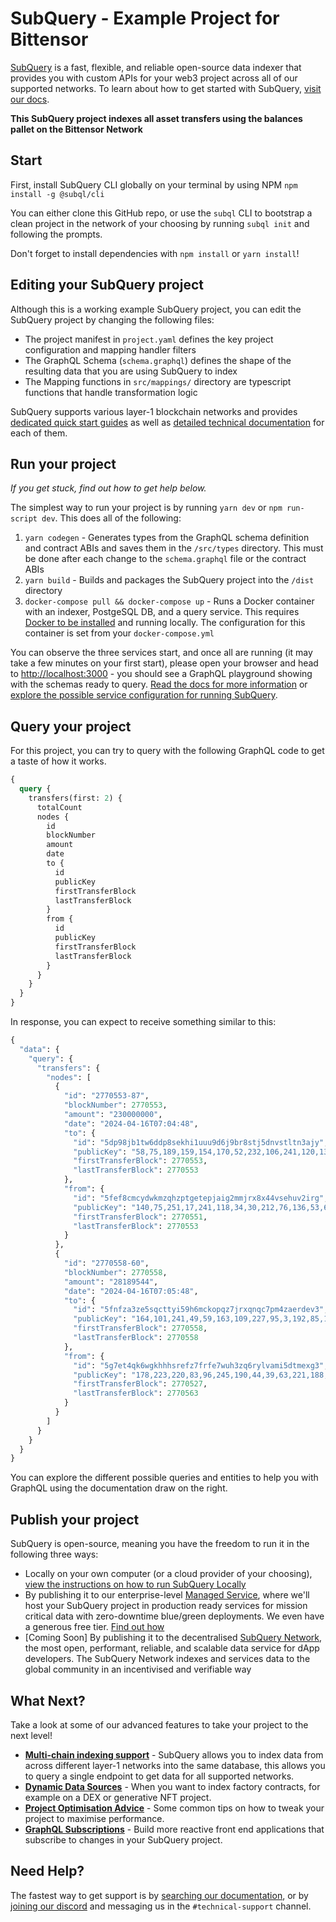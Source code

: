 # SubQuery - Example Project for Bittensor

[SubQuery](https://subquery.network) is a fast, flexible, and reliable open-source data indexer that provides you with custom APIs for your web3 project across all of our supported networks. To learn about how to get started with SubQuery, [visit our docs](https://academy.subquery.network).

**This SubQuery project indexes all asset transfers using the balances pallet on the Bittensor Network**

## Start

First, install SubQuery CLI globally on your terminal by using NPM `npm install -g @subql/cli`

You can either clone this GitHub repo, or use the `subql` CLI to bootstrap a clean project in the network of your choosing by running `subql init` and following the prompts.

Don't forget to install dependencies with `npm install` or `yarn install`!

## Editing your SubQuery project

Although this is a working example SubQuery project, you can edit the SubQuery project by changing the following files:

- The project manifest in `project.yaml` defines the key project configuration and mapping handler filters
- The GraphQL Schema (`schema.graphql`) defines the shape of the resulting data that you are using SubQuery to index
- The Mapping functions in `src/mappings/` directory are typescript functions that handle transformation logic

SubQuery supports various layer-1 blockchain networks and provides [dedicated quick start guides](https://academy.subquery.network/quickstart/quickstart.html) as well as [detailed technical documentation](https://academy.subquery.network/build/introduction.html) for each of them.

## Run your project

_If you get stuck, find out how to get help below._

The simplest way to run your project is by running `yarn dev` or `npm run-script dev`. This does all of the following:

1.  `yarn codegen` - Generates types from the GraphQL schema definition and contract ABIs and saves them in the `/src/types` directory. This must be done after each change to the `schema.graphql` file or the contract ABIs
2.  `yarn build` - Builds and packages the SubQuery project into the `/dist` directory
3.  `docker-compose pull && docker-compose up` - Runs a Docker container with an indexer, PostgeSQL DB, and a query service. This requires [Docker to be installed](https://docs.docker.com/engine/install) and running locally. The configuration for this container is set from your `docker-compose.yml`

You can observe the three services start, and once all are running (it may take a few minutes on your first start), please open your browser and head to [http://localhost:3000](http://localhost:3000) - you should see a GraphQL playground showing with the schemas ready to query. [Read the docs for more information](https://academy.subquery.network/run_publish/run.html) or [explore the possible service configuration for running SubQuery](https://academy.subquery.network/run_publish/references.html).

## Query your project

For this project, you can try to query with the following GraphQL code to get a taste of how it works.

```graphql
{
  query {
    transfers(first: 2) {
      totalCount
      nodes {
        id
        blockNumber
        amount
        date
        to {
          id
          publicKey
          firstTransferBlock
          lastTransferBlock
        }
        from {
          id
          publicKey
          firstTransferBlock
          lastTransferBlock
        }
      }
    }
  }
}
```

In response, you can expect to receive something similar to this:

```graphql
{
  "data": {
    "query": {
      "transfers": {
        "nodes": [
          {
            "id": "2770553-87",
            "blockNumber": 2770553,
            "amount": "230000000",
            "date": "2024-04-16T07:04:48",
            "to": {
              "id": "5dp98jb1tw6ddp8sekhi1uuu9d6j9br8stj5dnvstltn3ajy",
              "publicKey": "58,75,189,159,154,170,52,232,106,241,120,137,73,234,30,253,40,177,17,163,14,180,158,208,222,88,27,230,212,238,238,99",
              "firstTransferBlock": 2770553,
              "lastTransferBlock": 2770553
            },
            "from": {
              "id": "5fef8cmcydwkmzqhzptgetepjaig2mmjrx8x44vsehuv2irg",
              "publicKey": "140,75,251,17,241,118,34,30,212,76,136,53,67,118,233,61,14,174,245,211,248,65,30,193,196,197,212,241,164,224,194,57",
              "firstTransferBlock": 2770551,
              "lastTransferBlock": 2770553
            }
          },
          {
            "id": "2770558-60",
            "blockNumber": 2770558,
            "amount": "28189544",
            "date": "2024-04-16T07:05:48",
            "to": {
              "id": "5fnfza3ze5sqcttyi59h6mckopqz7jrxqnqc7pm4zaerdev3",
              "publicKey": "164,101,241,49,59,163,109,227,95,3,192,85,195,124,241,65,72,61,124,59,44,188,26,255,68,21,130,141,7,46,210,4",
              "firstTransferBlock": 2770558,
              "lastTransferBlock": 2770558
            },
            "from": {
              "id": "5g7et4qk6wgkhhhsrefz7frfe7wuh3zq6rylvami5dtmexg3",
              "publicKey": "178,223,220,83,96,245,190,44,39,63,221,188,136,203,245,167,232,203,137,73,135,154,235,213,39,143,185,201,109,37,186,82",
              "firstTransferBlock": 2770527,
              "lastTransferBlock": 2770563
            }
          }
        ]
      }
    }
  }
}
```

You can explore the different possible queries and entities to help you with GraphQL using the documentation draw on the right.

## Publish your project

SubQuery is open-source, meaning you have the freedom to run it in the following three ways:

- Locally on your own computer (or a cloud provider of your choosing), [view the instructions on how to run SubQuery Locally](https://academy.subquery.network/run_publish/run.html)
- By publishing it to our enterprise-level [Managed Service](https://managedservice.subquery.network), where we'll host your SubQuery project in production ready services for mission critical data with zero-downtime blue/green deployments. We even have a generous free tier. [Find out how](https://academy.subquery.network/run_publish/publish.html)
- [Coming Soon] By publishing it to the decentralised [SubQuery Network](https://subquery.network/network), the most open, performant, reliable, and scalable data service for dApp developers. The SubQuery Network indexes and services data to the global community in an incentivised and verifiable way

## What Next?

Take a look at some of our advanced features to take your project to the next level!

- [**Multi-chain indexing support**](https://academy.subquery.network/build/multi-chain.html) - SubQuery allows you to index data from across different layer-1 networks into the same database, this allows you to query a single endpoint to get data for all supported networks.
- [**Dynamic Data Sources**](https://academy.subquery.network/build/dynamicdatasources.html) - When you want to index factory contracts, for example on a DEX or generative NFT project.
- [**Project Optimisation Advice**](https://academy.subquery.network/build/optimisation.html) - Some common tips on how to tweak your project to maximise performance.
- [**GraphQL Subscriptions**](https://academy.subquery.network/run_publish/subscription.html) - Build more reactive front end applications that subscribe to changes in your SubQuery project.

## Need Help?

The fastest way to get support is by [searching our documentation](https://academy.subquery.network), or by [joining our discord](https://discord.com/invite/subquery) and messaging us in the `#technical-support` channel.
